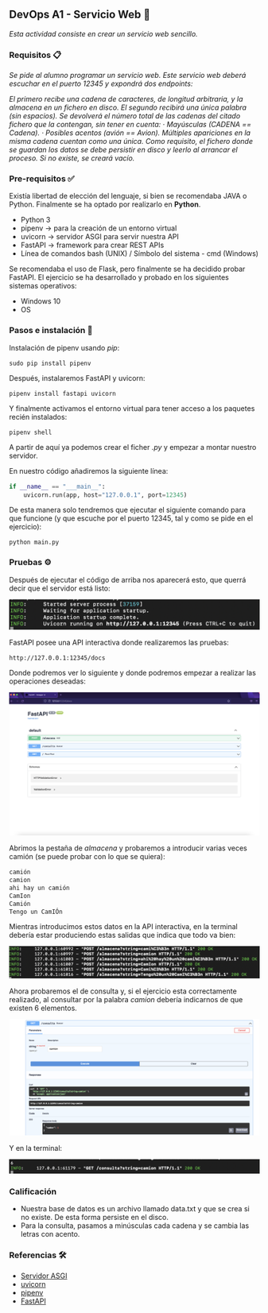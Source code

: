 ## DevOps A1 - Servicio Web 🚀
_Esta actividad consiste en crear un servicio web sencillo._

### Requisitos 📋
_Se pide al alumno programar un servicio web. Este servicio web deberá escuchar en el puerto 12345 y expondrá dos endpoints:_

_El primero recibe una cadena de caracteres, de longitud arbitraria, y la almacena en un fichero en disco.
El segundo recibirá una única palabra (sin espacios). Se devolverá el número total de las cadenas del citado fichero que la contengan, sin tener en cuenta:
 · Mayúsculas (CADENA == Cadena).
 · Posibles acentos (avión == Avion).
Múltiples apariciones en la misma cadena cuentan como una única.
Como requisito, el fichero donde se guardan los datos se debe persistir en disco y leerlo al arrancar el proceso. Si no existe, se creará vacío._

### Pre-requisitos ✅
Existía libertad de elección del lenguaje, si bien se recomendaba JAVA o Python. Finalmente se ha optado por realizarlo en **Python**.

* Python 3
* pipenv -> para la creación de un entorno virtual
* uvicorn -> servidor ASGI para servir nuestra API
* FastAPI -> framework para crear REST APIs
* Línea de comandos bash (UNIX) / Símbolo del sistema - cmd (Windows)

Se recomendaba el uso de Flask, pero finalmente se ha decidido probar FastAPI.
El ejercicio se ha desarrollado y probado en los siguientes sistemas operativos:
* Windows 10
* OS

### Pasos e instalación 🔧
Instalación de pipenv usando _pip_:
```
sudo pip install pipenv
```
Después, instalaremos FastAPI y uvicorn:
```
pipenv install fastapi uvicorn
```
Y finalmente activamos el entorno virtual para tener acceso a los paquetes recién instalados:
```
pipenv shell
```
A partir de aquí ya podemos crear el ficher _.py_ y empezar a montar nuestro servidor.

En nuestro código añadiremos la siguiente línea:
```python
if __name__ == "___main__":
	uvicorn.run(app, host="127.0.0.1", port=12345)
```
De esta manera solo tendremos que ejecutar el siguiente comando para que funcione (y que escuche por el puerto 12345, tal y como se pide en el ejercicio):
```
python main.py
```
### Pruebas ⚙️
Después de ejecutar el código de arriba nos aparecerá esto, que querrá decir que el servidor está listo:

![alt text](https://github.com/lapuya/DevOps_1_WebService/blob/master/src/imgs/uvicorn_ready.png)

FastAPI posee una API interactiva donde realizaremos las pruebas: 
```
http://127.0.0.1:12345/docs
```
Donde podremos ver lo siguiente y donde podremos empezar a realizar las operaciones deseadas:

![alt text](https://github.com/lapuya/DevOps_1_WebService/blob/master/src/imgs/fastapi_1.png)

Abrimos la pestaña de _almacena_ y probaremos a introducir varias veces camión (se puede probar con lo que se quiera):
```
camión
camion
ahi hay un camión
CamIon
Camión
Tengo un CamIÓn
```
Mientras introducimos estos datos en la API interactiva, en la terminal debería estar produciendo estas salidas que indica que todo va bien:

![alt text](https://github.com/lapuya/DevOps_1_WebService/blob/master/src/imgs/post_queries_ok.png)

Ahora probaremos el de consulta y, si el ejercicio esta correctamente realizado, al consultar por la palabra _camion_ debería indicarnos de que existen 6 elementos.

![alt text](https://github.com/lapuya/DevOps_1_WebService/blob/master/src/imgs/query_consulta_ok.png)

Y en la terminal:

![alt text](https://github.com/lapuya/DevOps_1_WebService/blob/master/src/imgs/query_ok.png)

### Calificación
* Nuestra base de datos es un archivo llamado data.txt y que se crea si no existe. De esta forma persiste en el disco.
* Para la consulta, pasamos a minúsculas cada cadena y se cambia las letras con acento.

### Referencias 🛠️
* [Servidor ASGI](https://channels.readthedocs.io/en/latest/asgi.html)
* [uvicorn](https://www.uvicorn.org)
* [pipenv](https://pipenv-es.readthedocs.io/es/latest/)
* [FastAPI](https://fastapi.tiangolo.com)

